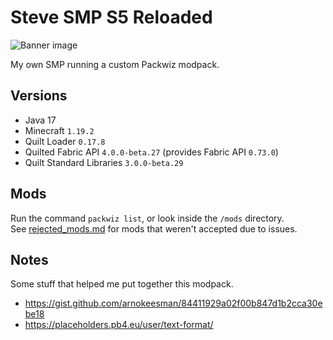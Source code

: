 # Steve SMP S5 Reloaded

![Banner image](https://media.discordapp.net/attachments/840335709062692946/1071167506741461103/image.png)

My own SMP running a custom Packwiz modpack.

## Versions

- Java 17
- Minecraft `1.19.2`
- Quilt Loader `0.17.8`
- Quilted Fabric API `4.0.0-beta.27` (provides Fabric API `0.73.0`)
- Quilt Standard Libraries `3.0.0-beta.29`

## Mods

Run the command `packwiz list`, or look inside the `/mods` directory.  
See [rejected_mods.md](/rejected_mods.md) for mods that weren't accepted due to issues.

## Notes

Some stuff that helped me put together this modpack.

- <https://gist.github.com/arnokeesman/84411929a02f00b847d1b2cca30ebe18>
- <https://placeholders.pb4.eu/user/text-format/>
